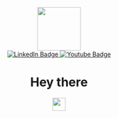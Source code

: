 <div id="header" align="center">
  <img src="https://media.giphy.com/media/R03zWv5p1oNSQd91EP/giphy.gif" width="100"/>
</div>

<div id="badges"  align="center">
  <a href="https://instagram.com/mximpolovinkin" >
    <img src="https://img.shields.io/badge/Instagram-green?style=for-the-badge&logo=Instagram&logoColor=white" alt="LinkedIn Badge"/>
  </a>
   <a href="https://vk.com/mximpolovinkin">
    <img src="https://img.shields.io/badge/VK-blue?style=for-the-badge&logo=VK&logoColor=white" alt="Youtube Badge"/>
  </a>
</div>
<div align="center" >
<img  src="https://komarev.com/ghpvc/?username=maximpolovinkin&style=flat-square&color=blue" alt=""/>
  </div>
  <div align="center">
<h1 align="center" >
  Hey there
</h1>
   <img src="https://media.giphy.com/media/skMw9r8WsPZZ0MWyJP/giphy.gif" width="30px" />
  </div>
